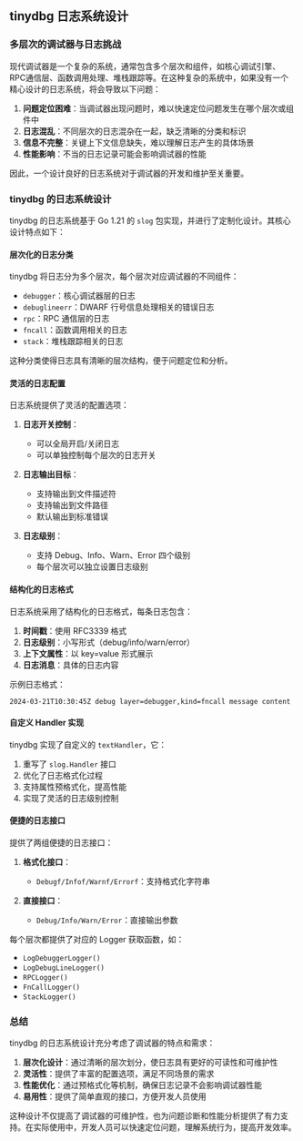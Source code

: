 ## tinydbg 日志系统设计

### 多层次的调试器与日志挑战

现代调试器是一个复杂的系统，通常包含多个层次和组件，如核心调试引擎、RPC通信层、函数调用处理、堆栈跟踪等。在这种复杂的系统中，如果没有一个精心设计的日志系统，将会导致以下问题：

1. **问题定位困难**：当调试器出现问题时，难以快速定位问题发生在哪个层次或组件中
2. **日志混乱**：不同层次的日志混杂在一起，缺乏清晰的分类和标识
3. **信息不完整**：关键上下文信息缺失，难以理解日志产生的具体场景
4. **性能影响**：不当的日志记录可能会影响调试器的性能

因此，一个设计良好的日志系统对于调试器的开发和维护至关重要。

### tinydbg 的日志系统设计

tinydbg 的日志系统基于 Go 1.21 的 `slog` 包实现，并进行了定制化设计。其核心设计特点如下：

#### 层次化的日志分类

tinydbg 将日志分为多个层次，每个层次对应调试器的不同组件：

- `debugger`：核心调试器层的日志
- `debuglineerr`：DWARF 行号信息处理相关的错误日志
- `rpc`：RPC 通信层的日志
- `fncall`：函数调用相关的日志
- `stack`：堆栈跟踪相关的日志

这种分类使得日志具有清晰的层次结构，便于问题定位和分析。

#### 灵活的日志配置

日志系统提供了灵活的配置选项：

1. **日志开关控制**：
   - 可以全局开启/关闭日志
   - 可以单独控制每个层次的日志开关

2. **日志输出目标**：
   - 支持输出到文件描述符
   - 支持输出到文件路径
   - 默认输出到标准错误

3. **日志级别**：
   - 支持 Debug、Info、Warn、Error 四个级别
   - 每个层次可以独立设置日志级别

#### 结构化的日志格式

日志系统采用了结构化的日志格式，每条日志包含：

1. **时间戳**：使用 RFC3339 格式
2. **日志级别**：小写形式（debug/info/warn/error）
3. **上下文属性**：以 key=value 形式展示
4. **日志消息**：具体的日志内容

示例日志格式：
```
2024-03-21T10:30:45Z debug layer=debugger,kind=fncall message content
```

#### 自定义 Handler 实现

tinydbg 实现了自定义的 `textHandler`，它：

1. 重写了 `slog.Handler` 接口
2. 优化了日志格式化过程
3. 支持属性预格式化，提高性能
4. 实现了灵活的日志级别控制

#### 便捷的日志接口

提供了两组便捷的日志接口：

1. **格式化接口**：
   - `Debugf/Infof/Warnf/Errorf`：支持格式化字符串

2. **直接接口**：
   - `Debug/Info/Warn/Error`：直接输出参数

每个层次都提供了对应的 Logger 获取函数，如：
- `LogDebuggerLogger()`
- `LogDebugLineLogger()`
- `RPCLogger()`
- `FnCallLogger()`
- `StackLogger()`

### 总结

tinydbg 的日志系统设计充分考虑了调试器的特点和需求：

1. **层次化设计**：通过清晰的层次划分，使日志具有更好的可读性和可维护性
2. **灵活性**：提供了丰富的配置选项，满足不同场景的需求
3. **性能优化**：通过预格式化等机制，确保日志记录不会影响调试器性能
4. **易用性**：提供了简单直观的接口，方便开发人员使用

这种设计不仅提高了调试器的可维护性，也为问题诊断和性能分析提供了有力支持。在实际使用中，开发人员可以快速定位问题，理解系统行为，提高开发效率。 
